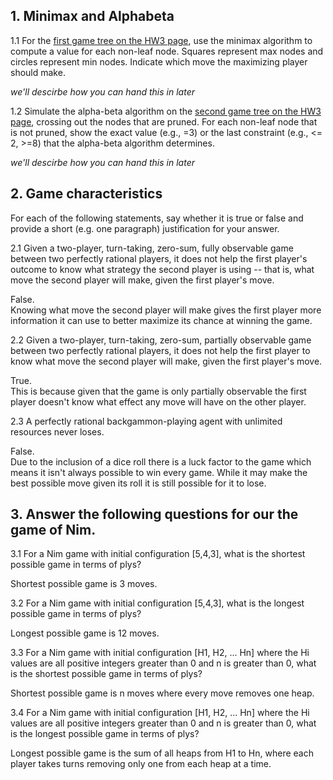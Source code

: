 ## 1. Minimax and Alphabeta

1.1 For the [first game tree on the HW3 page](mm0.png), use the minimax algorithm to compute a value for each non-leaf node. Squares represent max nodes and circles represent min nodes. Indicate which move the maximizing player should make.

*we'll descirbe how you can hand this in later*

1.2 Simulate the alpha-beta algorithm on the [second game tree on the HW3 page](mm1.png), crossing out the nodes that are pruned. For each non-leaf node that is not pruned, show the exact value (e.g., =3) or the last constraint (e.g., <= 2, >=8) that the alpha-beta algorithm determines.

*we'll descirbe how you can hand this in later*

## 2. Game characteristics

For each of the following statements, say whether it is true or false and provide a short (e.g. one paragraph) justification for your answer.

2.1 Given a two-player, turn-taking, zero-sum, fully observable game between two perfectly rational players, it does not help the first player's outcome to know what strategy the second player is using -- that is, what move the second player will make, given the first player's move.

False.  
Knowing what move the second player will make gives the first player more information it can use to better maximize its chance at winning the game.

2.2 Given a two-player, turn-taking, zero-sum, partially observable game between two perfectly rational players, it does not help the first player to know what move the second player will make, given the first player's move.

True.  
This is because given that the game is only partially observable the first player doesn't know what effect any move will have on the other player. 

2.3 A perfectly rational backgammon-playing agent with unlimited resources never loses.

False.  
Due to the inclusion of a dice roll there is a luck factor to the game which means it isn't always possible to win every game. While it may make the best possible move given its roll it is still possible for it to lose.


## 3. Answer the following questions for our the game of Nim.

3.1 For a Nim game with initial configuration [5,4,3], what is the shortest possible game in terms of plys?

Shortest possible game is 3 moves.

3.2 For a Nim game with initial configuration [5,4,3], what is the longest possible game in terms of plys?

Longest possible game is 12 moves.

3.3 For a Nim game with initial configuration [H1, H2, ... Hn] where the Hi values are all positive integers greater than 0 and n is greater than 0, what is the shortest possible game in terms of plys?

Shortest possible game is n moves where every move removes one heap.

3.4 For a Nim game with initial configuration [H1, H2, ... Hn] where the Hi values are all positive integers greater than 0 and n is greater than 0, what is the longest possible game in terms of plys?

Longest possible game is the sum of all heaps from H1 to Hn, where each player takes turns removing only one from each heap at a time.

